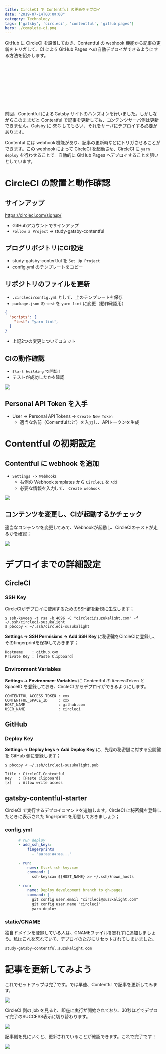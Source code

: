 ```yaml
---
title: CircleCI で Contentful の更新をデプロイ
date: "2019-07-14T00:08:00"
category: Technology
tags: ['gatsby', 'circleci', 'contentful', 'github pages']
hero: ./complete-ci.png
---
```


GitHub に CircleCI を設置しておき、Contentful の webhook 機能から記事の更新をトリガして、CI による GitHub Pages への自動デプロイができるようにする方法を紹介します。

<div class="iframely-embed"><div class="iframely-responsive" style="height: 140px; padding-bottom: 0;"><a href="https://suzukalight.com/2019-07-13-contentful-starter/" data-iframely-url="//cdn.iframe.ly/JcHxZbj?omit_script=1&iframe=card-small"></a></div></div>

前回、Contentful による Gatsby サイトのハンズオンを行いました。しかしながらこのままだと Contentful で記事を更新しても、コンテンツサーバ側は更新できません。Gatsby に SSG してもらい、それをサーバにデプロイする必要があります。

Contenful には webhook 機能があり、記事の更新時などにトリガさせることができます。この webhook によって CircleCI を起動させ、CircleCI に `yarn deploy` を行わせることで、自動的に GitHub Pages へデプロイすることを狙いとしています。

# CircleCI の設置と動作確認

## サインアップ

https://circleci.com/signup/

- GitHubアカウントでサインアップ
- `Follow a Project` -> study-gatsby-contentful

## ブログリポジトリにCI設定

- study-gatsby-contentful を `Set Up Project`
- config.yml のテンプレートをコピー

## リポジトリのファイルを更新

- `.circleci/config.yml` として、上のテンプレートを保存
- `package.json` の `test` を `yarn lint` に変更（動作確認用）

```javascript{3}:title=package.json
{
  "scripts": {
    "test": "yarn lint",
  }
}
```

- 上記2つの変更についてコミット

## CIの動作確認

- `Start building` で開始！
- テストが成功したかを確認

![](complete-ci.png)

## Personal API Token を入手

- User -> Personal API Tokens -> `Create New Token`
    - 適当な名前（Contentfulなど）を入力し、APIトークンを生成

# Contentful の初期設定

## Contentful に webhook を追加

- `Settings -> Webhooks`
    - 右側の Webhook templates から `CircleCI` を `Add`
    - 必要な情報を入力して、 `Create webhook`

![](webhook-templates.png)

## コンテンツを変更し、CIが起動するかチェック

適当なコンテンツを変更してみて、Webhookが起動し、CircleCIのテストが走るかを確認；

![](new-jobs.png)

# デプロイまでの詳細設定

## CircleCI

### SSH Key

CircleCIがデプロイに使用するためのSSH鍵を新規に生成します；

```bash:title=bash
$ ssh-keygen -t rsa -b 4096 -C "circleci@suzukalight.com" -f ~/.ssh/circleci-suzukalight
$ pbcopy < ~/.ssh/circleci-suzukalight
```

__Settings -> SSH Permisions -> Add SSH Key__ に秘密鍵をCircleCIに登録し、そのfingerprintを保存しておきます；

```
Hostname    : github.com  
Private Key : [Paste Clipboard]
```

### Environment Variables

__Settings -> Environment Variables__ に Contentful の AccessToken と SpaceID を登録しておき、CircleCI からデプロイができるようにします。

```
CONTENTFUL_ACCESS_TOKEN : xxx
CONTENTFUL_SPACE_ID     : xxx
HOST_NAME               : github.com
USER_NAME               : circleci
```

## GitHub

### Deploy Key

__Settings -> Deploy keys -> Add Deploy Key__ に、先程の秘密鍵に対する公開鍵を GitHub 側に登録します；

```bash:title=bash
$ pbcopy < ~/.ssh/circleci-suzukalight.pub
```

```
Title : CircleCI-Contentful
Key   : [Paste Clipboard]
[x]   : Allow write access
```

## gatsby-contentful-starter

CircleCI で実行するデプロイコマンドを追加します。CircleCI に秘密鍵を登録したときに表示された fingerprint を用意しておきましょう；

### config.yml

```yml:title=.circleci/config.yml
      # run deploy
      - add_ssh_keys:  
          fingerprints:  
            - "aa:aa:aa:aa..."  

      - run:  
          name: Start ssh-keyscan  
          command: |  
            ssh-keyscan ${HOST_NAME} >> ~/.ssh/known_hosts

      - run:
          name: Deploy development branch to gh-pages
          command: |
            git config user.email "circleci@suzukalight.com"
            git config user.name "circleci"
            yarn deploy
```

### static/CNAME

独自ドメインを登録している人は、CNAMEファイルを忘れずに追加しましょう。私はこれを忘れていて、デプロイのたびにリセットされてしまいました。

```text:title=static/CNAME
study-gatsby-contentful.suzukalight.com
```

# 記事を更新してみよう

これでセットアップは完了です。では早速、Contentful で記事を更新してみます。

![](update-content.png)

CircleCI 側の job を見ると、即座に実行が開始されており、30秒ほどでデプロイ完了のSUCCESS表示に切り替わります。

![](triggered-ci.png)

記事側を見にいくと、更新されていることが確認できます。これで完了です！

![](updated-content.png)
